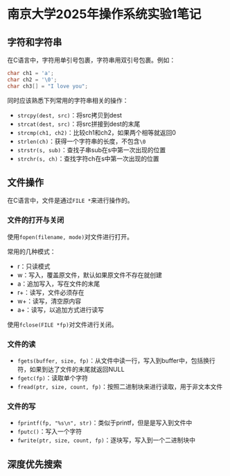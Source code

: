 # 南京大学2025年操作系统实验1笔记

## 字符和字符串

在C语言中，字符用单引号包裹，字符串用双引号包裹。例如：

```c
char ch1 = 'a';
char ch2 = '\0';
char ch3[] = "I love you";
```

同时应该熟悉下列常用的字符串相关的操作：
- `strcpy(dest, src)`：将src拷贝到dest
- `strcat(dest, src)`：将src拼接到dest的末尾
- `strcmp(ch1, ch2)`：比较ch1和ch2，如果两个相等就返回0
- `strlen(ch)`：获得一个字符串的长度，不包含`\0`
- `strstr(s, sub)`：查找子串sub在s中第一次出现的位置
- `strchr(s, ch)`：查找字符ch在s中第一次出现的位置

## 文件操作

在C语言中，文件是通过`FILE *`来进行操作的。

### 文件的打开与关闭

使用`fopen(filename, mode)`对文件进行打开。

常用的几种模式：
- r：只读模式
- w：写入，覆盖原文件，默认如果原文件不存在就创建
- a：追加写入，写在文件的末尾
- r+：读写，文件必须存在
- w+：读写，清空原内容
- a+：读写，以追加方式进行读写

使用`fclose(FILE *fp)`对文件进行关闭。

### 文件的读

- `fgets(buffer, size, fp)`：从文件中读一行，写入到buffer中，包括换行符，如果到达了文件的末尾就返回NULL
- `fgetc(fp)`：读取单个字符
- `fread(ptr, size, count, fp)`：按照二进制块来进行读取，用于非文本文件

### 文件的写

- `fprintf(fp, "%s\n", str)`：类似于printf，但是是写入到文件中
- `fputc()`：写入一个字符
- `fwrite(ptr, size, count, fp)`：逐块写，写入到一个二进制块中

## 深度优先搜索

